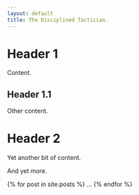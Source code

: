 ```yaml
---
layout: default
title: The Disciplined Tactician.
---
```


# Header 1

Content.

## Header 1.1

Other content.

# Header 2

Yet another bit of content.

And yet more.

{% for post in site.posts %}
...
{% endfor %}